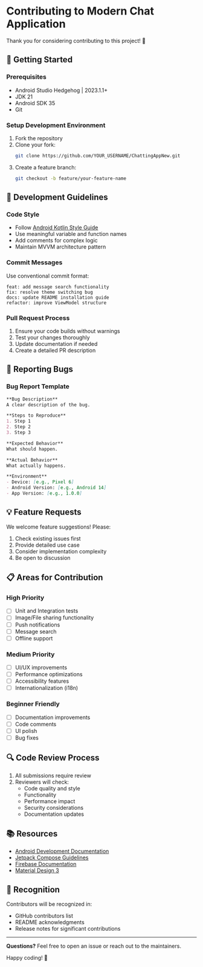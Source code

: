 # Contributing to Modern Chat Application

Thank you for considering contributing to this project! 🎉

## 🚀 Getting Started

### Prerequisites
- Android Studio Hedgehog | 2023.1.1+
- JDK 21
- Android SDK 35
- Git

### Setup Development Environment
1. Fork the repository
2. Clone your fork:
   ```bash
   git clone https://github.com/YOUR_USERNAME/ChattingAppNew.git
   ```
3. Create a feature branch:
   ```bash
   git checkout -b feature/your-feature-name
   ```

## 📝 Development Guidelines

### Code Style
- Follow [Android Kotlin Style Guide](https://developer.android.com/kotlin/style-guide)
- Use meaningful variable and function names
- Add comments for complex logic
- Maintain MVVM architecture pattern

### Commit Messages
Use conventional commit format:
```
feat: add message search functionality
fix: resolve theme switching bug
docs: update README installation guide
refactor: improve ViewModel structure
```

### Pull Request Process
1. Ensure your code builds without warnings
2. Test your changes thoroughly
3. Update documentation if needed
4. Create a detailed PR description

## 🐛 Reporting Bugs

### Bug Report Template
```markdown
**Bug Description**
A clear description of the bug.

**Steps to Reproduce**
1. Step 1
2. Step 2
3. Step 3

**Expected Behavior**
What should happen.

**Actual Behavior**
What actually happens.

**Environment**
- Device: [e.g., Pixel 6]
- Android Version: [e.g., Android 14]
- App Version: [e.g., 1.0.0]
```

## 💡 Feature Requests

We welcome feature suggestions! Please:
1. Check existing issues first
2. Provide detailed use case
3. Consider implementation complexity
4. Be open to discussion

## 📋 Areas for Contribution

### High Priority
- [ ] Unit and Integration tests
- [ ] Image/File sharing functionality
- [ ] Push notifications
- [ ] Message search
- [ ] Offline support

### Medium Priority
- [ ] UI/UX improvements
- [ ] Performance optimizations
- [ ] Accessibility features
- [ ] Internationalization (i18n)

### Beginner Friendly
- [ ] Documentation improvements
- [ ] Code comments
- [ ] UI polish
- [ ] Bug fixes

## 🔍 Code Review Process

1. All submissions require review
2. Reviewers will check:
   - Code quality and style
   - Functionality
   - Performance impact
   - Security considerations
   - Documentation updates

## 📚 Resources

- [Android Development Documentation](https://developer.android.com/)
- [Jetpack Compose Guidelines](https://developer.android.com/jetpack/compose)
- [Firebase Documentation](https://firebase.google.com/docs)
- [Material Design 3](https://m3.material.io/)

## 🙏 Recognition

Contributors will be recognized in:
- GitHub contributors list
- README acknowledgments
- Release notes for significant contributions

---

**Questions?** Feel free to open an issue or reach out to the maintainers.

Happy coding! 🚀
